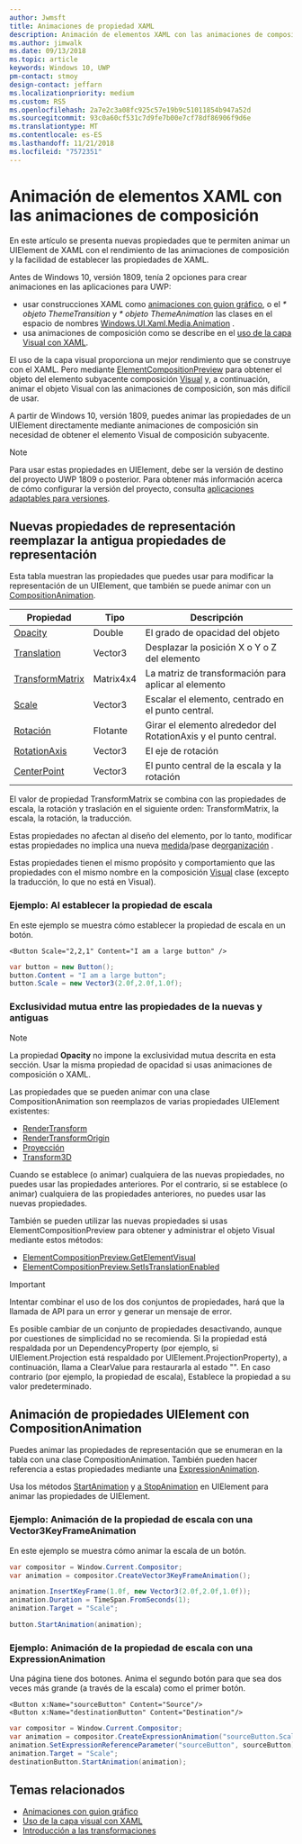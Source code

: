 ```yaml
---
author: Jwmsft
title: Animaciones de propiedad XAML
description: Animación de elementos XAML con las animaciones de composición.
ms.author: jimwalk
ms.date: 09/13/2018
ms.topic: article
keywords: Windows 10, UWP
pm-contact: stmoy
design-contact: jeffarn
ms.localizationpriority: medium
ms.custom: RS5
ms.openlocfilehash: 2a7e2c3a08fc925c57e19b9c51011854b947a52d
ms.sourcegitcommit: 93c0a60cf531c7d9fe7b00e7cf78df86906f9d6e
ms.translationtype: MT
ms.contentlocale: es-ES
ms.lasthandoff: 11/21/2018
ms.locfileid: "7572351"
---
```

# <a name="animating-xaml-elements-with-composition-animations"></a>Animación de elementos XAML con las animaciones de composición

En este artículo se presenta nuevas propiedades que te permiten animar un UIElement de XAML con el rendimiento de las animaciones de composición y la facilidad de establecer las propiedades de XAML.

Antes de Windows 10, versión 1809, tenía 2 opciones para crear animaciones en las aplicaciones para UWP:

- usar construcciones XAML como [animaciones con guion gráfico](storyboarded-animations.md), o el _* objeto ThemeTransition_ y _* objeto ThemeAnimation_ las clases en el espacio de nombres [Windows.UI.Xaml.Media.Animation](/uwp/api/windows.ui.xaml.media.animation) .
- usa animaciones de composición como se describe en el [uso de la capa Visual con XAML](../../composition/using-the-visual-layer-with-xaml.md).

El uso de la capa visual proporciona un mejor rendimiento que se construye con el XAML. Pero mediante [ElementCompositionPreview](/uwp/api/Windows.UI.Xaml.Hosting.ElementCompositionPreview) para obtener el objeto del elemento subyacente composición [Visual](/uwp/api/windows.ui.composition.visual) y, a continuación, animar el objeto Visual con las animaciones de composición, son más difícil de usar.

A partir de Windows 10, versión 1809, puedes animar las propiedades de un UIElement directamente mediante animaciones de composición sin necesidad de obtener el elemento Visual de composición subyacente.

> [!NOTE]
> Para usar estas propiedades en UIElement, debe ser la versión de destino del proyecto UWP 1809 o posterior. Para obtener más información acerca de cómo configurar la versión del proyecto, consulta [aplicaciones adaptables para versiones](../../debug-test-perf/version-adaptive-apps.md).

## <a name="new-rendering-properties-replace-old-rendering-properties"></a>Nuevas propiedades de representación reemplazar la antigua propiedades de representación

Esta tabla muestran las propiedades que puedes usar para modificar la representación de un UIElement, que también se puede animar con un [CompositionAnimation](/uwp/api/windows.ui.composition.compositionanimation).

| Propiedad | Tipo | Descripción |
| -- | -- | -- |
| [Opacity](/uwp/api/windows.ui.xaml.uielement.opacity) | Double | El grado de opacidad del objeto |
| [Translation](/uwp/api/windows.ui.xaml.uielement.translation) | Vector3 | Desplazar la posición X o Y o Z del elemento |
| [TransformMatrix](/uwp/api/windows.ui.xaml.uielement.transformmatrix) | Matrix4x4 | La matriz de transformación para aplicar al elemento |
| [Scale](/uwp/api/windows.ui.xaml.uielement.scale) | Vector3 | Escalar el elemento, centrado en el punto central. |
| [Rotación](/uwp/api/windows.ui.xaml.uielement.rotation) | Flotante | Girar el elemento alrededor del RotationAxis y el punto central. |
| [RotationAxis](/uwp/api/windows.ui.xaml.uielement.rotationaxis) | Vector3 | El eje de rotación |
| [CenterPoint](/uwp/api/windows.ui.xaml.uielement.centerpoint) | Vector3 | El punto central de la escala y la rotación |

El valor de propiedad TransformMatrix se combina con las propiedades de escala, la rotación y traslación en el siguiente orden: TransformMatrix, la escala, la rotación, la traducción.

Estas propiedades no afectan al diseño del elemento, por lo tanto, modificar estas propiedades no implica una nueva [medida](/uwp/api/windows.ui.xaml.uielement.measure)/pase de[organización](/uwp/api/windows.ui.xaml.uielement.arrange) .

Estas propiedades tienen el mismo propósito y comportamiento que las propiedades con el mismo nombre en la composición [Visual](/uwp/api/windows.ui.composition.visual) clase (excepto la traducción, lo que no está en Visual).

### <a name="example-setting-the-scale-property"></a>Ejemplo: Al establecer la propiedad de escala

En este ejemplo se muestra cómo establecer la propiedad de escala en un botón.

```xaml
<Button Scale="2,2,1" Content="I am a large button" />
```

```csharp
var button = new Button();
button.Content = "I am a large button";
button.Scale = new Vector3(2.0f,2.0f,1.0f);
```

### <a name="mutual-exclusivity-between-new-and-old-properties"></a>Exclusividad mutua entre las propiedades de la nuevas y antiguas

> [!NOTE]
> La propiedad **Opacity** no impone la exclusividad mutua descrita en esta sección. Usar la misma propiedad de opacidad si usas animaciones de composición o XAML.

Las propiedades que se pueden animar con una clase CompositionAnimation son reemplazos de varias propiedades UIElement existentes:

- [RenderTransform](/uwp/api/windows.ui.xaml.uielement.rendertransform)
- [RenderTransformOrigin](/uwp/api/windows.ui.xaml.uielement.rendertransformorigin)
- [Proyección](/uwp/api/windows.ui.xaml.uielement.projection)
- [Transform3D](/uwp/api/windows.ui.xaml.uielement.transform3d)

Cuando se establece (o animar) cualquiera de las nuevas propiedades, no puedes usar las propiedades anteriores. Por el contrario, si se establece (o animar) cualquiera de las propiedades anteriores, no puedes usar las nuevas propiedades.

También se pueden utilizar las nuevas propiedades si usas ElementCompositionPreview para obtener y administrar el objeto Visual mediante estos métodos:

- [ElementCompositionPreview.GetElementVisual](/uwp/api/windows.ui.xaml.hosting.elementcompositionpreview.getelementvisual)
- [ElementCompositionPreview.SetIsTranslationEnabled](/uwp/api/windows.ui.xaml.hosting.elementcompositionpreview.setistranslationenabled)

> [!IMPORTANT]
> Intentar combinar el uso de los dos conjuntos de propiedades, hará que la llamada de API para un error y generar un mensaje de error.

Es posible cambiar de un conjunto de propiedades desactivando, aunque por cuestiones de simplicidad no se recomienda. Si la propiedad está respaldada por un DependencyProperty (por ejemplo, si UIElement.Projection está respaldado por UIElement.ProjectionProperty), a continuación, llama a ClearValue para restaurarla al estado "". En caso contrario (por ejemplo, la propiedad de escala), Establece la propiedad a su valor predeterminado.

## <a name="animating-uielement-properties-with-compositionanimation"></a>Animación de propiedades UIElement con CompositionAnimation

Puedes animar las propiedades de representación que se enumeran en la tabla con una clase CompositionAnimation. También pueden hacer referencia a estas propiedades mediante una [ExpressionAnimation](/uwp/api/windows.ui.composition.expressionanimation).

Usa los métodos [StartAnimation](/uwp/api/windows.ui.xaml.uielement.startanimation) y [a StopAnimation](/uwp/api/windows.ui.xaml.uielement.stopanimation) en UIElement para animar las propiedades de UIElement.

### <a name="example-animating-the-scale-property-with-a-vector3keyframeanimation"></a>Ejemplo: Animación de la propiedad de escala con una Vector3KeyFrameAnimation

En este ejemplo se muestra cómo animar la escala de un botón.

```csharp
var compositor = Window.Current.Compositor;
var animation = compositor.CreateVector3KeyFrameAnimation();

animation.InsertKeyFrame(1.0f, new Vector3(2.0f,2.0f,1.0f));
animation.Duration = TimeSpan.FromSeconds(1);
animation.Target = "Scale";

button.StartAnimation(animation);
```

### <a name="example-animating-the-scale-property-with-an-expressionanimation"></a>Ejemplo: Animación de la propiedad de escala con una ExpressionAnimation

Una página tiene dos botones. Anima el segundo botón para que sea dos veces más grande (a través de la escala) como el primer botón.

```xaml
<Button x:Name="sourceButton" Content="Source"/>
<Button x:Name="destinationButton" Content="Destination"/>
```

```csharp
var compositor = Window.Current.Compositor;
var animation = compositor.CreateExpressionAnimation("sourceButton.Scale*2");
animation.SetExpressionReferenceParameter("sourceButton", sourceButton);
animation.Target = "Scale";
destinationButton.StartAnimation(animation);
```

## <a name="related-topics"></a>Temas relacionados

- [Animaciones con guion gráfico](storyboarded-animations.md)
- [Uso de la capa visual con XAML](../../composition/using-the-visual-layer-with-xaml.md)
- [Introducción a las transformaciones](../layout/transforms.md)
